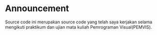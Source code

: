# Announcement
Source code ini merupakan source code yang telah saya kerjakan selama mengikuti praktikum dan ujian mata kuliah Pemrograman Visual(PEMVIS).
